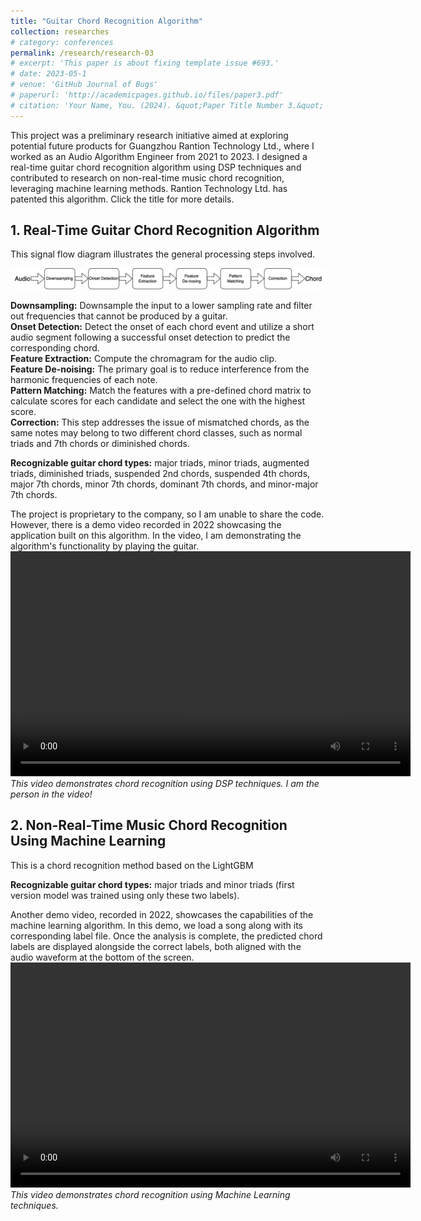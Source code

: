 ```yaml
---
title: "Guitar Chord Recognition Algorithm"
collection: researches
# category: conferences
permalink: /research/research-03
# excerpt: 'This paper is about fixing template issue #693.'
# date: 2023-05-1
# venue: 'GitHub Journal of Bugs'
# paperurl: 'http://academicpages.github.io/files/paper3.pdf'
# citation: 'Your Name, You. (2024). &quot;Paper Title Number 3.&quot; <i>GitHub Journal of Bugs</i>. 1(3).'
---
```


This project was a preliminary research initiative aimed at exploring potential future products for Guangzhou Rantion Technology Ltd., where I worked as an Audio Algorithm Engineer from 2021 to 2023. I designed a real-time guitar chord recognition algorithm using DSP techniques and contributed to research on non-real-time music chord recognition, leveraging machine learning methods. Rantion Technology Ltd. has patented this algorithm. Click the title for more details.

## 1. Real-Time Guitar Chord Recognition Algorithm 
This signal flow diagram illustrates the general processing steps involved.

![DSP signal flow](/images/Chord_Recognition_DSP.png)

**Downsampling:** Downsample the input to a lower sampling rate and filter out frequencies that cannot be produced by a guitar.  
**Onset Detection:** Detect the onset of each chord event and utilize a short audio segment following a successful onset detection to predict the corresponding chord.  
**Feature Extraction:** Compute the chromagram for the audio clip.  
**Feature De-noising:** The primary goal is to reduce interference from the harmonic frequencies of each note.  
**Pattern Matching:** Match the features with a pre-defined chord matrix to calculate scores for each candidate and select the one with the highest score.  
**Correction:** This step addresses the issue of mismatched chords, as the same notes may belong to two different chord classes, such as normal triads and 7th chords or diminished chords.

**Recognizable guitar chord types:** major triads, minor triads, augmented triads, diminished triads, suspended 2nd chords, suspended 4th chords, major 7th chords, minor 7th chords, dominant 7th chords, and minor-major 7th chords.


The project is proprietary to the company, so I am unable to share the code. However, there is a demo video recorded in 2022 showcasing the application built on this algorithm. In the video, I am demonstrating the algorithm's functionality by playing the guitar.
<video width="640" height="360" controls>
  <source src="/files/ChordRecognition_DSP.MOV" type="video/quicktime">
</video>
*This video demonstrates chord recognition using DSP techniques. I am the person in the video!*

## 2. Non-Real-Time Music Chord Recognition Using Machine Learning
This is a chord recognition method based on the LightGBM 

**Recognizable guitar chord types:** major triads and minor triads (first version model was trained using only these two labels).

Another demo video, recorded in 2022, showcases the capabilities of the machine learning algorithm. In this demo, we load a song along with its corresponding label file. Once the analysis is complete, the predicted chord labels are displayed alongside the correct labels, both aligned with the audio waveform at the bottom of the screen.
<video width="640" height="360" controls>
  <source src="/files/ChordRecognition_ML.MOV" type="video/quicktime">
</video>
*This video demonstrates chord recognition using Machine Learning techniques.*

